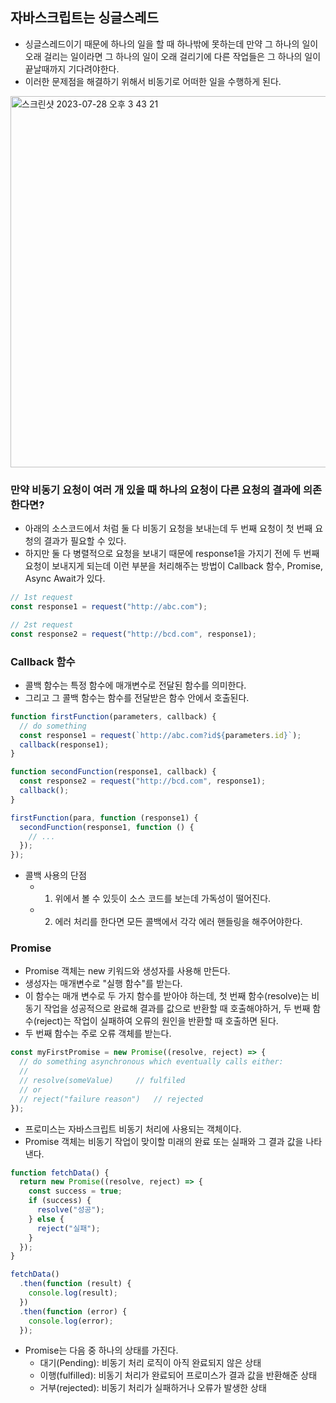 ## 자바스크립트는 싱글스레드

- 싱글스레드이기 때문에 하나의 일을 할 때 하나밖에 못하는데 만약 그 하나의 일이 오래 걸리는 일이라면 그 하나의 일이 오래 걸리기에 다른 작업들은 그 하나의 일이 끝날때까지 기다려야한다.
- 이러한 문제점을 해결하기 위해서 비동기로 어떠한 일을 수행하게 된다.

<img width="594" alt="스크린샷 2023-07-28 오후 3 43 21" src="https://github.com/ehdgusdl9177/NodeJs/assets/75515697/5a138475-00c6-44a9-abea-736405b8c923">

### 만약 비동기 요청이 여러 개 있을 때 하나의 요청이 다른 요청의 결과에 의존한다면?

- 아래의 소스코드에서 처럼 둘 다 비동기 요청을 보내는데 두 번째 요청이 첫 번째 요청의 결과가 필요할 수 있다.
- 하지만 둘 다 병렬적으로 요청을 보내기 때문에 response1을 가지기 전에 두 번째 요청이 보내지게 되는데 이런 부분을 처리해주는 방법이 Callback 함수, Promise, Async Await가 있다.

```js
// 1st request
const response1 = request("http://abc.com");

// 2st request
const response2 = request("http://bcd.com", response1);
```

### Callback 함수

- 콜백 함수는 특정 함수에 매개변수로 전달된 함수를 의미한다.
- 그리고 그 콜백 함수는 함수를 전달받은 함수 안에서 호출된다.

```js
function firstFunction(parameters, callback) {
  // do something
  const response1 = request(`http://abc.com?id${parameters.id}`);
  callback(response1);
}

function secondFunction(response1, callback) {
  const response2 = request("http://bcd.com", response1);
  callback();
}

firstFunction(para, function (response1) {
  secondFunction(response1, function () {
    // ...
  });
});
```

- 콜백 사용의 단점
  - 1. 위에서 볼 수 있듯이 소스 코드를 보는데 가독성이 떨어진다.
  - 2. 에러 처리를 한다면 모든 콜백에서 각각 에러 핸들링을 해주어야한다.

### Promise

- Promise 객체는 new 키워드와 생성자를 사용해 만든다.
- 생성자는 매개변수로 "실행 함수"를 받는다.
- 이 함수는 매개 변수로 두 가지 함수를 받아야 하는데, 첫 번째 함수(resolve)는 비동기 작업을 성공적으로 완료해 결과를 값으로 반환할 때 호출해야하거, 두 번째 함수(reject)는 작업이 실패하여 오류의 원인을 반환할 때 호출하면 된다.
- 두 번째 함수는 주로 오류 객체를 받는다.

```js
const myFirstPromise = new Promise((resolve, reject) => {
  // do something asynchronous which eventually calls either:
  //
  // resolve(someValue)     // fulfiled
  // or
  // reject("failure reason")   // rejected
});
```

- 프로미스는 자바스크립트 비동기 처리에 사용되는 객체이다.
- Promise 객체는 비동기 작업이 맞이할 미래의 완료 또는 실패와 그 결과 값을 나타낸다.

```js
function fetchData() {
  return new Promise((resolve, reject) => {
    const success = true;
    if (success) {
      resolve("성공");
    } else {
      reject("실패");
    }
  });
}

fetchData()
  .then(function (result) {
    console.log(result);
  })
  .then(function (error) {
    console.log(error);
  });
```

- Promise는 다음 중 하나의 상태를 가진다.
  - 대기(Pending): 비동기 처리 로직이 아직 완료되지 않은 상태
  - 이행(fulfilled): 비동기 처리가 완료되어 프로미스가 결과 값을 반환해준 상태
  - 거부(rejected): 비동기 처리가 실패하거나 오류가 발생한 상태
